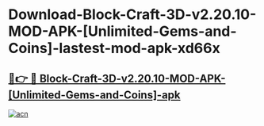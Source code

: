 # Download-Block-Craft-3D-v2.20.10-MOD-APK-[Unlimited-Gems-and-Coins]-lastest-mod-apk-xd66x

<h2><a href="https://apkcomod.com?title=Block-Craft-3D-v2.20.10-MOD-APK-[Unlimited-Gems-and-Coins]">🔗👉 🔴 Block-Craft-3D-v2.20.10-MOD-APK-[Unlimited-Gems-and-Coins]-apk </a></h2>

[![acn](https://github.com/user-attachments/assets/0f9c940e-d8b0-45ae-aac7-cd30a18b3e1c)](https://apkcomod.com?title=Block-Craft-3D-v2.20.10-MOD-APK-[Unlimited-Gems-and-Coins])
